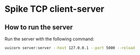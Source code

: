 # Spike TCP client-server

## How to run the server
Run the server with the following command:
```zsh
uvicorn server:server --host 127.0.0.1 --port 5000 --reload 
```

